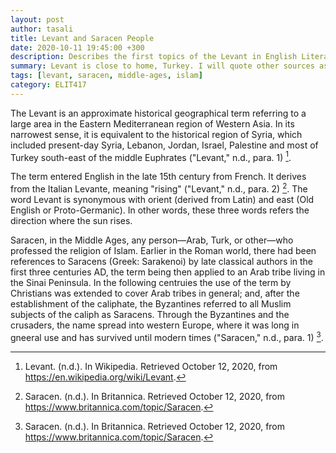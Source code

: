 ```yaml
---
layout: post
author: tasali
title: Levant and Saracen People
date: 2020-10-11 19:45:00 +300
description: Describes the first topics of the Levant in English Literature class.
summary: Levant is close to home, Turkey. I will quote other sources as I have little to no idea about these topics. I am hoping to learn more in the upcoming class.
tags: [levant, saracen, middle-ages, islam]
category: ELIT417 
---
```


The Levant is an approximate historical geographical term referring to a large area in the Eastern Mediterranean region of Western Asia. In its narrowest sense, it is equivalent to the historical region of Syria, which included present-day Syria, Lebanon, Jordan, Israel, Palestine and most of Turkey south-east of the middle Euphrates ("Levant," n.d., para. 1) [^1]. 

The term entered English in the late 15th century from French. It derives from the Italian Levante, meaning "rising" ("Levant," n.d., para. 2) [^2]. The word Levant is synonymous with orient (derived from Latin) and east (Old English or Proto-Germanic). In other words, these three words refers the direction where the sun rises. 

Saracen, in the Middle Ages, any person—Arab, Turk, or other—who professed the religion of Islam. Earlier in the Roman world, there had been references to Saracens (Greek: Sarakenoi) by late classical authors in the first three centuries AD, the term being then applied to an Arab tribe living in the Sinai Peninsula. In the following centruies the use of the term by Christians was extended to cover Arab tribes in general; and, after the establishment of the caliphate, the Byzantines referred to all Muslim subjects of the caliph as Saracens. Through the Byzantines and the crusaders, the name spread into western Europe, where it was long in gneeral use and has survived until modern times ("Saracen," n.d., para. 1) [^2]. 

[^1]: Levant. (n.d.). In Wikipedia. Retrieved October 12, 2020, from <https://en.wikipedia.org/wiki/Levant>.
[^2]: Saracen. (n.d.). In Britannica. Retrieved October 12, 2020, from <https://www.britannica.com/topic/Saracen>.
